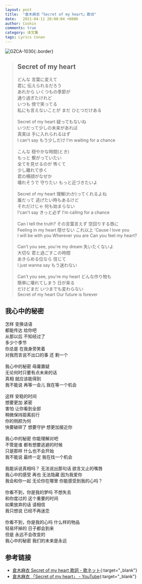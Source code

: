 ```yaml
---
layout: post
title:  "倉木麻衣「Secret of my heart」歌词"
date:   2021-04-11 20:00:04 +0800
author: Coshin
comments: true
category: 译文集
tags: Lyrics Conan
---
```

![GZCA-1030](https://www.mai-kuraki.com/jacket/sg/GZCA-1030.jpg){:.border}

<blockquote class="original">
  <h2>Secret of my heart</h2>
  <p>
    どんな 言葉に変えて<br>
    君に 伝えられるだろう<br>
    あれから いくつもの季節が<br>
    通り過ぎたけれど<br>
    いつも 傍で笑ってる<br>
    私にも言えないことが まだ ひとつだけある<br>
    <br>
    Secret of my heart 疑ってもないね<br>
    いつだって少しの未来があれば<br>
    真実は 手に入れられるはず<br>
    I can't say もう少しだけ I'm waiting for a chance<br>
    <br>
    こんな 穏やかな時間(とき)<br>
    もっと 繋がっていたい<br>
    全てを見せるのが 怖くて<br>
    少し離れて歩く<br>
    君の横顔がなぜか<br>
    壊れそうで 守りたい もっと近づきたいよ<br>
    <br>
    Secret of my heart 理解(わか)ってくれるよね<br>
    誰だって 逃げたい時もあるけど<br>
    それだけじゃ 何も始まらない<br>
    I'can't say きっと必ず I'm calling for a chance<br>
    <br>
    Can I tell the truth? その言葉言えず 空回りする唇に<br>
    Feeling in my heart 隠せない これ以上 'Cause I love you<br>
    I will be with you Wherever you are Can you feel my heart?<br>
    <br>
    Can't you see, you're my dream 失いたくないよ<br>
    大切な 君と過ごすこの時間<br>
    あきらめる位なら 信じて<br>
    I just wanna say もう迷わない<br>
    <br>
    Can't you see, you're my heart どんな作り物も<br>
    簡単に壊れてしまう 日が来る<br>
    だけどまだ いつまでも変わらない<br>
    Secret of my heart Our future is forever
  </p>
</blockquote>

<div class="translation">
  <h2>我心中的秘密</h2>
  <p>
    怎样 变换话语<br>
    都能传达 给你吧<br>
    从那以后 不知经过了<br>
    多少个季节<br>
    你总是 在我身旁笑着<br>
    对我而言说不出口的事 还 剩一个<br>
    <br>
    我心中的秘密 毋庸置疑<br>
    无论何时只要有点未来的话<br>
    真相 就应该能得到<br>
    我不能说 再等一会儿 我在等一个机会<br>
    <br>
    这样 安稳的时间<br>
    想要更加 紧密<br>
    害怕 让你看到全部<br>
    稍微保持距离前行<br>
    你的侧颜为何<br>
    快要破碎了 想要守护 想更加接近你<br>
    <br>
    我心中的秘密 你能理解对吧<br>
    不管是谁 都有想要逃避的时候<br>
    只是那样 什么也不会开始<br>
    我不能说 最终一定 我在找一个机会<br>
    <br>
    我能诉说真相吗？ 无法说出那句话 欲言又止的嘴唇<br>
    我心中的感受 再也 无法隐藏 因为我爱你<br>
    我会和你一起 无论你在哪里 你能感受到我的心吗？<br>
    <br>
    你看不到，你是我的梦吗 不想失去<br>
    和你度过的 这个重要的时间<br>
    如果放弃的话 请相信<br>
    我只想说 已经不再迷恋<br>
    <br>
    你看不到，你是我的心吗 什么样的物品<br>
    轻易坏掉的 日子都会到来<br>
    但是 永远不会改变的<br>
    我心中的秘密 我们的未来是永远
  </p>
</div>

## 参考链接

* [倉木麻衣 Secret of my heart 歌詞 - 歌ネット](https://www.uta-net.com/song/12340/){:target="_blank"}
* [倉木麻衣 「Secret of my heart」 - YouTube](https://youtu.be/u0-iM590YYA){:target="_blank"}
